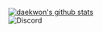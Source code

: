 [![daekwon's github stats](https://github-readme-stats.vercel.app/api?username=eunwoo1104&theme=dark)](https://github.com/Daekwon0609/)  
![Discord](https://discord.c99.nl/widget/theme-2/720112607268307004.png)  
